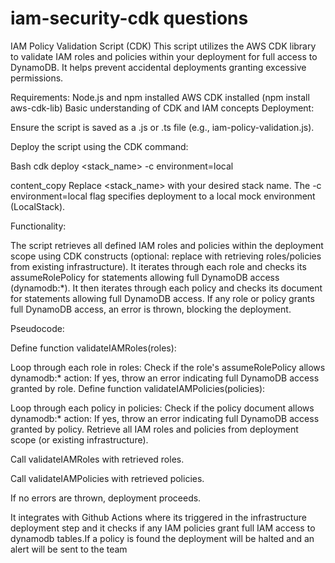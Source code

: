 # iam-security-cdk questions
IAM Policy Validation Script (CDK) This script utilizes the AWS CDK library to validate IAM roles and policies within your deployment for full access to DynamoDB. It helps prevent accidental deployments granting excessive permissions.

Requirements: Node.js and npm installed AWS CDK installed (npm install aws-cdk-lib) Basic understanding of CDK and IAM concepts Deployment:

Ensure the script is saved as a .js or .ts file (e.g., iam-policy-validation.js).

Deploy the script using the CDK command:

Bash cdk deploy <stack_name> -c environment=local

content_copy Replace <stack_name> with your desired stack name. The -c environment=local flag specifies deployment to a local mock environment (LocalStack).

Functionality:

The script retrieves all defined IAM roles and policies within the deployment scope using CDK constructs (optional: replace with retrieving roles/policies from existing infrastructure). It iterates through each role and checks its assumeRolePolicy for statements allowing full DynamoDB access (dynamodb:*). It then iterates through each policy and checks its document for statements allowing full DynamoDB access. If any role or policy grants full DynamoDB access, an error is thrown, blocking the deployment.

Pseudocode:

Define function validateIAMRoles(roles):

Loop through each role in roles:
Check if the role's assumeRolePolicy allows dynamodb:* action:
If yes, throw an error indicating full DynamoDB access granted by role.
Define function validateIAMPolicies(policies):

Loop through each policy in policies:
Check if the policy document allows dynamodb:* action:
If yes, throw an error indicating full DynamoDB access granted by policy.
Retrieve all IAM roles and policies from deployment scope (or existing infrastructure).

Call validateIAMRoles with retrieved roles.

Call validateIAMPolicies with retrieved policies.

If no errors are thrown, deployment proceeds.

It integrates with Github Actions where its triggered in the infrastructure deployment step and it checks if any IAM policies grant full IAM access to dynamodb tables.If a policy is found the deployment will be halted and an alert will be sent to the team